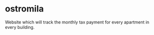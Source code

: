 # ostromila
Website which will track the monthly tax payment for every apartment in every building.
